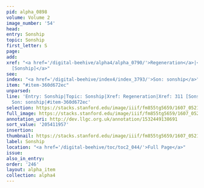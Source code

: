 ```yaml
---
pid: alpha_0898
volume: Volume 2
image_number: '54'
head:
entry: Sonship
topic: Sonship
first_letter: S
page:
add:
xref: "<a href='/digital-beehive/alpha4/alpha_0790/'>Regeneration</a>|<a href='/digital-beehive/num2/num_0356/'>311
  [Sonship]</a>"
see:
index: "<a href='/digital-beehive/index4/index_3793/'>Son: sonship</a>"
item: "#item-360d672ec"
unparsed:
line: 'Entry: Sonship|Topic: Sonship|Xref: Regeneration|Xref: 311 [Sonship]|Index:
  Son: sonship|#item-360d672ec'
selection: https://stacks.stanford.edu/image/iiif/fm855tg5659/1607_0521/799,1957,2952,468/full/0/default.jpg
full_image: https://stacks.stanford.edu/image/iiif/fm855tg5659/1607_0521/full/full/0/default.jpg
annotation_uri: http://dev.llgc.org.uk/annotation/1532449138691
sort_value: '205411957'
insertion:
thumbnail: https://stacks.stanford.edu/image/iiif/fm855tg5659/1607_0521/799,1957,600,180/250,/0/default.jpg
label: Sonship
location: "<a href='/digital-beehive/toc/toc2_044/'>Full Page</a>"
issue:
also_in_entry:
order: '246'
layout: alpha_item
collection: alpha4
---
```

